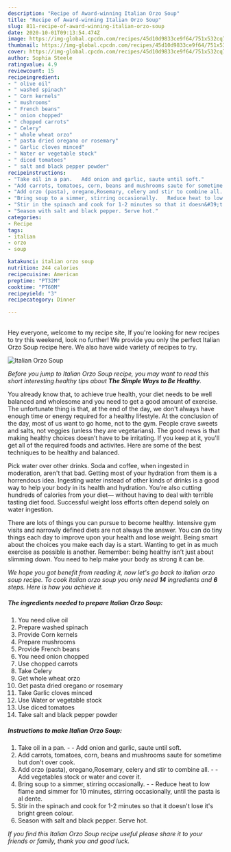 ```yaml
---
description: "Recipe of Award-winning Italian Orzo Soup"
title: "Recipe of Award-winning Italian Orzo Soup"
slug: 811-recipe-of-award-winning-italian-orzo-soup
date: 2020-10-01T09:13:54.474Z
image: https://img-global.cpcdn.com/recipes/45d10d9833ce9f64/751x532cq70/italian-orzo-soup-recipe-main-photo.jpg
thumbnail: https://img-global.cpcdn.com/recipes/45d10d9833ce9f64/751x532cq70/italian-orzo-soup-recipe-main-photo.jpg
cover: https://img-global.cpcdn.com/recipes/45d10d9833ce9f64/751x532cq70/italian-orzo-soup-recipe-main-photo.jpg
author: Sophia Steele
ratingvalue: 4.9
reviewcount: 15
recipeingredient:
- " olive oil"
- " washed spinach"
- " Corn kernels"
- " mushrooms"
- " French beans"
- " onion chopped"
- " chopped carrots"
- " Celery"
- " whole wheat orzo"
- " pasta dried oregano or rosemary"
- " Garlic cloves minced"
- " Water or vegetable stock"
- " diced tomatoes"
- " salt and black pepper powder"
recipeinstructions:
- "Take oil in a pan.   Add onion and garlic, saute until soft."
- "Add carrots, tomatoes, corn, beans and mushrooms saute for sometime but don&#39;t over cook."
- "Add orzo (pasta), oregano,Rosemary, celery and stir to combine all.  Add vegetables stock or water and cover it."
- "Bring soup to a simmer, stirring occasionally.   Reduce heat to low flame and simmer for 10 minutes, stirring occasionally, until the pasta is al dente."
- "Stir in the spinach and cook for 1-2 minutes so that it doesn&#39;t lose it&#39;s bright green colour."
- "Season with salt and black pepper. Serve hot."
categories:
- Recipe
tags:
- italian
- orzo
- soup

katakunci: italian orzo soup 
nutrition: 244 calories
recipecuisine: American
preptime: "PT32M"
cooktime: "PT60M"
recipeyield: "3"
recipecategory: Dinner

---
```

<br>
Hey everyone, welcome to my recipe site, If you're looking for new recipes to try this weekend, look no further! We provide you only the perfect Italian Orzo Soup recipe here. We also have wide variety of recipes to try.
<br>


![Italian Orzo Soup](https://img-global.cpcdn.com/recipes/45d10d9833ce9f64/751x532cq70/italian-orzo-soup-recipe-main-photo.jpg)

<i>Before you jump to Italian Orzo Soup recipe, you may want to read this short interesting healthy tips about <strong>The Simple Ways to Be Healthy</strong>.</i>

You already know that, to achieve true health, your diet needs to be well balanced and wholesome and you need to get a good amount of exercise. The unfortunate thing is that, at the end of the day, we don't always have enough time or energy required for a healthy lifestyle. At the conclusion of the day, most of us want to go home, not to the gym. People crave sweets and salts, not veggies (unless they are vegetarians). The good news is that making healthy choices doesn’t have to be irritating. If you keep at it, you'll get all of the required foods and activites. Here are some of the best techniques to be healthy and balanced.

Pick water over other drinks. Soda and coffee, when ingested in moderation, aren't that bad. Getting most of your hydration from them is a horrendous idea. Ingesting water instead of other kinds of drinks is a good way to help your body in its health and hydration. You’re also cutting hundreds of calories from your diet— without having to deal with terrible tasting diet food. Successful weight loss efforts often depend solely on water ingestion.

There are lots of things you can pursue to become healthy. Intensive gym visits and narrowly defined diets are not always the answer. You can do tiny things each day to improve upon your health and lose weight. Being smart about the choices you make each day is a start. Wanting to get in as much exercise as possible is another. Remember: being healthy isn’t just about slimming down. You need to help make your body as strong it can be. 


<i>We hope you got benefit from reading it, now let's go back to italian orzo soup recipe. To cook italian orzo soup you only need <strong>14</strong> ingredients and <strong>6</strong> steps. Here is how you achieve it.
</i>

##### The ingredients needed to prepare Italian Orzo Soup:

1. You need  olive oil
1. Prepare  washed spinach
1. Provide  Corn kernels
1. Prepare  mushrooms
1. Provide  French beans
1. You need  onion chopped
1. Use  chopped carrots
1. Take  Celery
1. Get  whole wheat orzo
1. Get  pasta dried oregano or rosemary
1. Take  Garlic cloves minced
1. Use  Water or vegetable stock
1. Use  diced tomatoes
1. Take  salt and black pepper powder


##### Instructions to make Italian Orzo Soup:

1. Take oil in a pan. -  -  Add onion and garlic, saute until soft.
1. Add carrots, tomatoes, corn, beans and mushrooms saute for sometime but don&#39;t over cook.
1. Add orzo (pasta), oregano,Rosemary, celery and stir to combine all. -  - Add vegetables stock or water and cover it.
1. Bring soup to a simmer, stirring occasionally.  -  - Reduce heat to low flame and simmer for 10 minutes, stirring occasionally, until the pasta is al dente.
1. Stir in the spinach and cook for 1-2 minutes so that it doesn&#39;t lose it&#39;s bright green colour.
1. Season with salt and black pepper. Serve hot.


<i>If you find this Italian Orzo Soup recipe useful please share it to your friends or family, thank you and good luck.</i>

